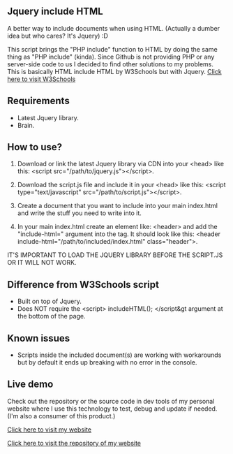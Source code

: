 ## Jquery include HTML

A better way to include documents when using HTML. (Actually a dumber idea but who cares? It's Jquery) :D

This script brings the "PHP include" function to HTML by doing the same thing as "PHP include" (kinda). Since Github is not providing PHP or any server-side code to us I decided to find other solutions to my problems.
This is basically HTML include HTML by W3Schools but with Jquery. <a href="https://www.w3schools.com/howto/howto_html_include.asp" target="blank">Click here to visit W3Schools</a>

## Requirements

- Latest Jquery library.
- Brain.

## How to use?

1. Download or link the latest Jquery library via CDN into your &lt;head&gt; like this: &lt;script src="/path/to/jquery.js"></script&gt;.

2. Download the script.js file and include it in your &lt;head&gt; like this: &lt;script type="text/javascript" src="/path/to/script.js"></script&gt;.

3. Create a document that you want to include into your main index.html and write the stuff you need to write into it.

4. In your main index.html create an element like: &lt;header&gt; and add the "include-html=" argument into the tag. It should look like this: &lt;header include-html="/path/to/included/index.html" class="header"&gt;.
   
IT'S IMPORTANT TO LOAD THE JQUERY LIBRARY BEFORE THE SCRIPT.JS OR IT WILL NOT WORK.

## Difference from W3Schools script

- Built on top of Jquery.
- Does NOT require the &lt;script> includeHTML(); </script&gt argument at the bottom of the page.

## Known issues

- Scripts inside the included document(s) are working with workarounds but by default it ends up breaking with no error in the console.

## Live demo

Check out the repository or the source code in dev tools of my personal website where I use this technology to test, debug and update if needed. (I'm also a consumer of this product.)

<a href="https://szeccsa.github.io/" target="blank">Click here to visit my website</a>

<a href="https://github.com/Szeccsa/szeccsa.github.io" target="blank">Click here to visit the repository of my website</a>
